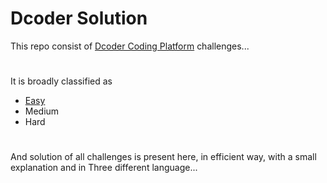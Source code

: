 
# Dcoder Solution #

This repo consist of [Dcoder Coding Platform](https://code.dcoder.tech/?utm_source=homescreen) challenges...
#
It is broadly classified as
* [Easy](https://github.com/DeWill404/Dcoder/tree/master/EASY)
* Medium
* Hard
<!-- * [Medium](https://github.com/DeWill404/Dcoder/tree/master/MEDIUM) -->
<!-- * [Hard](https://github.com/DeWill404/Dcoder/tree/master/HARD) -->
#
And solution of all challenges is present here, in efficient way, with a small explanation and in Three different language...
